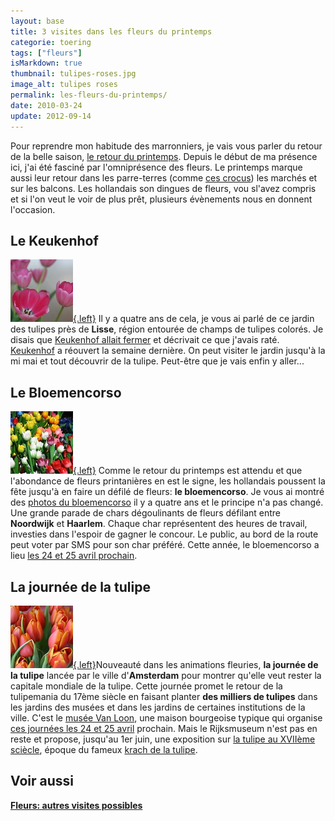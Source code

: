 ```yaml
---
layout: base
title: 3 visites dans les fleurs du printemps
categorie: toering
tags: ["fleurs"]
isMarkdown: true
thumbnail: tulipes-roses.jpg
image_alt: tulipes roses
permalink: les-fleurs-du-printemps/
date: 2010-03-24
update: 2012-09-14
---
```


Pour reprendre mon habitude des marronniers, je vais vous parler du retour de la belle saison, [le retour du printemps](/le-retour-du-printemps). Depuis le début de ma présence ici, j'ai été fasciné par l'omniprésence des fleurs. Le printemps marque aussi leur retour dans les parre-terres (comme [ces crocus](/encore-des-fleurs)) les marchés et sur les balcons. Les hollandais son dingues de fleurs, vou sl'avez compris et si l'on veut le voir de plus prêt, plusieurs évènements nous en donnent l'occasion.

<!--excerpt-->

## Le Keukenhof
[![tulipes roses](tulipes-roses.jpg){.left}](http://www.flickr.com/photos/13274211@N00/437327893/) Il y a quatre ans de cela, je vous ai parlé de ce jardin des tulipes près de **Lisse**, région entourée de champs de tulipes colorés. Je disais que [Keukenhof allait fermer](/les-derniers-jours-de-keukenhof) et décrivait ce que j'avais raté. [Keukenhof](http://www.keukenhof.nl/) a réouvert la semaine dernière. On peut visiter le jardin jusqu'à la mi mai et tout découvrir de la tulipe. Peut-être que je vais enfin y aller...

## Le Bloemencorso
[![tulipes en bois](tulipes-en-bois.jpg){.left}](http://www.flickr.com/photos/13274211@N00/420216121/) Comme le retour du printemps est attendu et que l'abondance de fleurs printanières en est le signe, les hollandais poussent la fête jusqu'à en faire un défilé de fleurs: **le bloemencorso**. Je vous ai montré des [photos du bloemencorso](/bloemen-corso) il y a quatre ans et le principe n'a pas changé. Une grande parade de chars dégoulinants de fleurs défilant entre **Noordwijk** et **Haarlem**. Chaque char représentent des heures de travail, investies dans l'espoir de gagner le concour. Le public, au bord de la route peut voter par SMS pour son char préféré. Cette année, le bloemencorso a lieu [les 24 et 25 avril prochain](http://www.bloemencorso.info/).

## La journée de la tulipe
[![tulipes rouges](tulipes-rouges.jpg){.left}](http://www.flickr.com/photos/13274211@N00/434146736/)Nouveauté dans les animations fleuries, **la journée de la tulipe** lancée par le ville d'**Amsterdam** pour montrer qu'elle veut rester la capitale mondiale de la tulipe. Cette journée promet le retour de la tulipemania du 17ème siècle en faisant planter **des milliers de tulipes** dans les jardins des musées et dans les jardins de certaines institutions de la ville. C'est le [musée Van Loon](http://www.museumvanloon.nl/frans/index_fr.htm), une maison bourgeoise typique qui organise [ces journées les 24 et 25 avril](http://www.iamsterdam.com/en/placestogo/amsterdam-tulip-days/f265c62a-0d0b-464a-93bd-7155c4dbaf47?rec=8020) prochain. Mais le Rijksmuseum n'est pas en reste et propose, jusqu'au 1er juin, une exposition sur [la tulipe au XVIIème sciècle](http://www.iamsterdam.com/nl/placestogo/tulpen-in-amsterdam/1bc44c40-7ed3-4225-a7b0-47c2ee8db070), époque du fameux [krach de la tulipe](/1637-krach-de-la-tulipe).

## Voir aussi 
**[Fleurs: autres visites possibles](/fleurs-autres-visites-possibles)**


